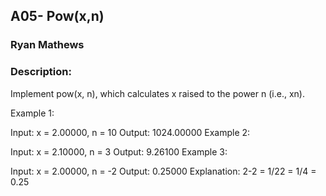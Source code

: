 ## A05- Pow(x,n)

### Ryan Mathews

### Description:

Implement pow(x, n), which calculates x raised to the power n (i.e., xn).

 

Example 1:

Input: x = 2.00000, n = 10
Output: 1024.00000
Example 2:

Input: x = 2.10000, n = 3
Output: 9.26100
Example 3:

Input: x = 2.00000, n = -2
Output: 0.25000
Explanation: 2-2 = 1/22 = 1/4 = 0.25
